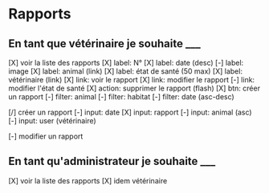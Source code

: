 # Rapports

## En tant que vétérinaire je souhaite ___

[X] voir la liste des rapports
    [X] label: N°
    [X] label: date (desc)
    [-] label: image
    [X] label: animal (link)
    [X] label: état de santé (50 max)
    [X] label: vétérinaire (link)
    [X] link: voir le rapport
    [X] link: modifier le rapport
    [-] link: modifier l'état de santé
    [X] action: supprimer le rapport (flash)
    [X] btn: créer un rapport
    [-] filter: animal
    [-] filter: habitat
    [-] filter: date (asc-desc)

[/] créer un rapport
    [-] input: date
    [X] input: rapport
    [-] input: animal (asc)
    [-] input: user (vétérinaire)


[-] modifier un rapport

## En tant qu'administrateur je souhaite ___

[X] voir la liste des rapports
    [X] idem vétérinaire


